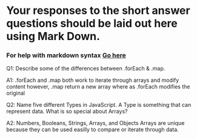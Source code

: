 # Your responses to the short answer questions should be laid out here using Mark Down.
### For help with markdown syntax [Go here](https://github.com/adam-p/markdown-here/wiki/Markdown-Cheatsheet)


Q1: Describe some of the differences between .forEach & .map.

A1: .forEach and .map both work to iterate through arrays and modify content however, .map return a new array where as .forEach modifies the original


Q2: Name five different Types in JavaScript. A Type is something that can represent data. What is so special about Arrays?

A2: Numbers, Booleans, Strings, Arrays, and Objects
  Arrays are unique because they can be used easilly to compare or iterate through data.
